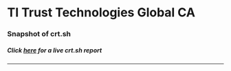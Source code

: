# TI Trust Technologies Global CA
### Snapshot of crt.sh
##### Click [here](https://crt.sh/?q=9A771FF8F9490638B076BE68851102DCD40C3F81C98A08FA24B09BFCE96E8159) for a live crt.sh report

---
